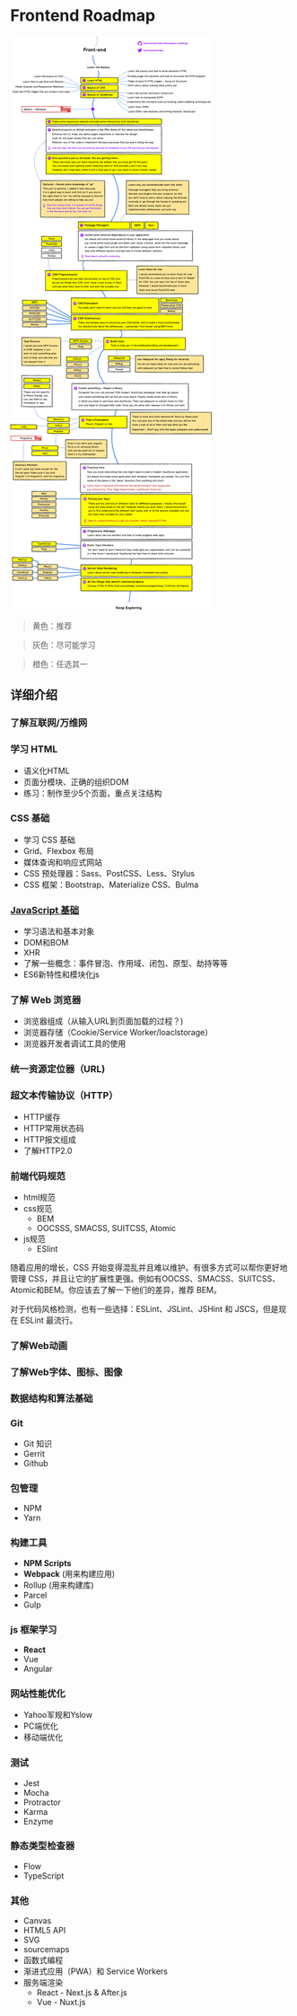 # Frontend Roadmap
![roadmap](./img/roadmap.png)

> 黄色：推荐

> 灰色：尽可能学习

> 橙色：任选其一

## 详细介绍

### 了解互联网/万维网

### 学习 HTML

+ 语义化HTML
+ 页面分模块、正确的组织DOM
+ 练习：制作至少5个页面，重点关注结构

### CSS 基础

+ 学习 CSS 基础
+ Grid、Flexbox 布局
+ 媒体查询和响应式网站
+ CSS 预处理器：Sass、PostCSS、Less、Stylus
+ CSS 框架：Bootstrap、Materialize CSS、Bulma

### [JavaScript 基础](curated-tutorial/basic-javascript.md)

+ 学习语法和基本对象
+ DOM和BOM
+ XHR
+ 了解一些概念：事件冒泡、作用域、闭包、原型、劫持等等
+ ES6新特性和模块化js

### 了解 Web 浏览器

+ 浏览器组成（从输入URL到页面加载的过程？)
+ 浏览器存储（Cookie/Service Worker/loaclstorage）
+ 浏览器开发者调试工具的使用

### 统一资源定位器（URL)

### 超文本传输协议（HTTP）

+ HTTP缓存
+ HTTP常用状态码
+ HTTP报文组成
+ 了解HTTP2.0

### 前端代码规范

+ html规范
+ css规范
    + BEM
    + OOCSSS, SMACSS, SUITCSS, Atomic
+ js规范
    + ESlint

随着应用的增长，CSS 开始变得混乱并且难以维护。有很多方式可以帮你更好地管理 CSS，并且让它的扩展性更强。例如有OOCSS、SMACSS、SUITCSS、Atomic和BEM。你应该去了解一下他们的差异，推荐 BEM。

对于代码风格检测，也有一些选择：ESLint、JSLint、JSHint 和 JSCS，但是现在 ESLint 最流行。

### 了解Web动画

### 了解Web字体、图标、图像

### 数据结构和算法基础

### Git

+ Git 知识
+ Gerrit
+ Github

### 包管理

+ NPM
+ Yarn

### 构建工具

+ **NPM Scripts**
+ **Webpack** (用来构建应用)
+ Rollup (用来构建库)
+ Parcel
+ Gulp

### js 框架学习

+ **React**
+ Vue
+ Angular

### 网站性能优化

+ Yahoo军规和Yslow
+ PC端优化
+ 移动端优化

### 测试

+ Jest
+ Mocha
+ Protractor
+ Karma
+ Enzyme

### 静态类型检查器

+ Flow
+ TypeScript

### 其他

+ Canvas
+ HTML5 API
+ SVG
+ sourcemaps
+ 函数式编程
+ 渐进式应用（PWA）和 Service Workers
+ 服务端渲染
    + React - Next.js & After.js
    + Vue - Nuxt.js
